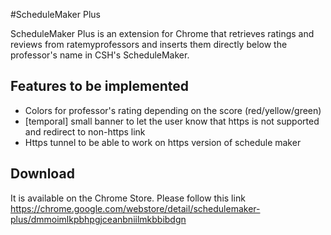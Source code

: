 #ScheduleMaker Plus

ScheduleMaker Plus is an extension for Chrome that retrieves ratings and reviews from ratemyprofessors and inserts them directly below the professor's name in CSH's ScheduleMaker.

## Features to be implemented

* Colors for professor's rating depending on the score (red/yellow/green)
* [temporal] small banner to let the user know that https is not supported and redirect to non-https link
* Https tunnel to be able to work on https version of schedule maker

## Download

It is available on the Chrome Store.
Please follow this link https://chrome.google.com/webstore/detail/schedulemaker-plus/dmmoimlkpbhpgjceanbniilmkbbibdgn
